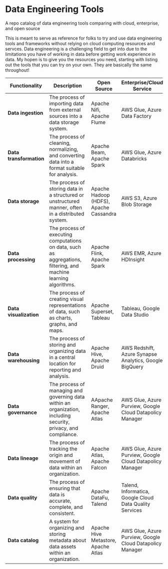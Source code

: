 # Data Engineering Tools
A repo catalog of data engineering tools comparing with cloud, enterprise, and open source

This is meant to serve as reference for folks to try and use data engineering tools and frameworks without relying on cloud computing resources and servces. Data engineering is a challenging field to get into due to the limitations you have of working in data before getting work experience in data. My hopen is to give you the resources you need, starting with listing out the tools that you can try on your own. They are basically the same throughout! 

| Functionality | Description | Open Source | Enterprise/Cloud Service |
| --- | --- | --- | --- |
| **Data ingestion** | The process of importing data from external sources into a data storage system. | Apache Nifi, Apache Flume | AWS Glue, Azure Data Factory |
| **Data transformation** | The process of cleaning, normalizing, and converting data into a format suitable for analysis. | Apache Beam, Apache Spark | AWS Glue, Azure Databricks |
| **Data storage** | The process of storing data in a structured or unstructured manner, often in a distributed system. | Apache Hadoop (HDFS), Apache Cassandra | AWS S3, Azure Blob Storage |
| **Data processing** | The process of executing computations on data, such as aggregations, filtering, and machine learning algorithms. | Apache Flink, Apache Spark | AWS EMR, Azure HDInsight |
| **Data visualization** | The process of creating visual representations of data, such as charts, graphs, and maps. | Apache Superset, Tableau | Tableau, Google Data Studio |
| **Data warehousing** | The process of storing and organizing data in a central location for reporting and analysis. | Apache Hive, Apache Druid | AWS Redshift, Azure Synapse Analytics, Google BigQuery |
| **Data governance** | The process of managing and governing data within an organization, including security, privacy, and compliance. | AApache Ranger, Apache Atlas | AWS Glue, Azure Purview, Google Cloud Datapolicy Manager |
| **Data lineage** | The process of tracking the origin and movement of data within an organization. | Apache Atlas, Apache Falcon | AWS Glue, Azure Purview, Google Cloud Datapolicy Manager |
| **Data quality** | The process of ensuring that data is accurate, complete, and consistent. | Apache DataFu, Talend | Talend, Informatica, Google Cloud Data Quality Services |
| **Data catalog** | A system for organizing and storing metadata about data assets within an organization. | Apache Hive Metastore, Apache Atlas | AWS Glue, Azure Purview, Google Cloud Datapolicy Manager|
